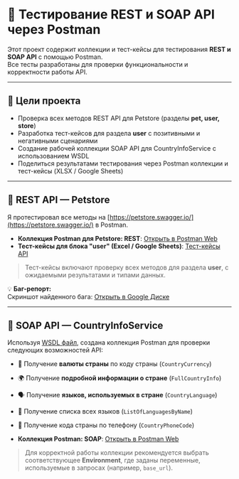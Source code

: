# 🚀 Тестирование REST и SOAP API через Postman

Этот проект содержит коллекции и тест-кейсы для тестирования **REST и SOAP API** с помощью Postman.  
Все тесты разработаны для проверки функциональности и корректности работы API.

---

## 🎯 Цели проекта
- Проверка всех методов REST API для Petstore (разделы **pet, user, store**)  
- Разработка тест-кейсов для раздела **user** с позитивными и негативными сценариями  
- Создание рабочей коллекции SOAP API для CountryInfoService с использованием WSDL  
- Поделиться результатами тестирования через Postman коллекции и тест-кейсы (XLSX / Google Sheets)

---

## 🔵 REST API — Petstore
Я протестировал все методы на [https://petstore.swagger.io/](https://petstore.swagger.io/) в Postman.  

- **Коллекция Postman для Petstore: REST**: [Открыть в Postman Web](https://www.postman.com/igor-4511184/workspace/mypublicworkspace/collection/44454246-90e54da1-a30c-4270-ab2b-b74bf1ff3c58?action=share&source=copy-link&creator=44454246)  
- **Тест-кейсы для блока "user" (Excel / Google Sheets)**: [Тест-кейсы API](https://docs.google.com/spreadsheets/d/1DId8qZIMH3zZREjgcBQOOaIPfA0WTO3U/edit?usp=drive_link&ouid=113518848520776696910&rtpof=true&sd=true)  

> Тест-кейсы включают проверку всех методов для раздела **user**, с ожидаемыми результатами и типами данных.  

💡 **Баг-репорт:**  
Скриншот найденного бага: [Открыть в Google Диске](https://drive.google.com/file/d/1mzQCGpZguP0FnA1u8jUTr-kyZyRZ4WLf/view?usp=drive_link)


---

## 🔴 SOAP API — CountryInfoService
Используя [WSDL файл](http://webservices.oorsprong.org/websamples.countryinfo/CountryInfoService.wso?WSDL), создана коллекция Postman для проверки следующих возможностей API:  

- 🏦 Получение **валюты страны** по коду страны (`CountryCurrency`)  
- 🌍 Получение **подробной информации о стране** (`FullCountryInfo`)  
- 🗣 Получение **языков, используемых в стране** (`CountryLanguage`)  
- 📜 Получение списка всех языков (`ListOfLanguagesByName`)  
- 🧾 Получение кода страны по телефону (`CountryPhoneCode`)  

- **Коллекция Postman: SOAP**: [Открыть в Postman Web](https://www.postman.com/igor-4511184/workspace/mypublicworkspace/collection/44454246-9a5159c0-189c-41ef-816a-0eb95d9d0fed?action=share&creator=44454246)  

> Для корректной работы коллекции рекомендуется выбрать соответствующее **Environment**, где заданы переменные, используемые в запросах (например, `base_url`).  
